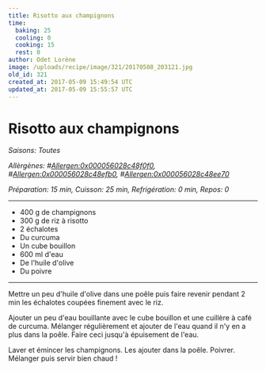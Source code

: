 ```yaml
---
title: Risotto aux champignons
time:
  baking: 25
  cooling: 0
  cooking: 15
  rest: 0
author: Odet Lorène
image: /uploads/recipe/image/321/20170508_203121.jpg
old_id: 321
created_at: 2017-05-09 15:49:54 UTC
updated_at: 2017-05-09 15:55:57 UTC
---
```


# Risotto aux champignons

_Saisons: Toutes_

_Allèrgènes: #<Allergen:0x000056028c48f0f0>, #<Allergen:0x000056028c48efb0>, #<Allergen:0x000056028c48ee70>_

_Préparation: 15 min, Cuisson: 25 min, Refrigération: 0 min, Repos: 0_

---

- 400 g de champignons
- 300 g de riz à risotto
- 2 échalotes
- Du curcuma
- Un cube bouillon
- 600 ml d'eau
- De l'huile d'olive
- Du poivre

---

Mettre un peu d'huile d'olive dans une poêle puis faire revenir pendant 2 min les échalotes coupées finement avec le riz.

Ajouter un peu d'eau bouillante avec le cube bouillon et une cuillère à café de curcuma. Mélanger régulièrement et ajouter de l'eau quand il n'y en a plus dans la poêle. Faire ceci jusqu'à épuisement de l'eau.

Laver et émincer les champignons. Les ajouter dans la poêle. Poivrer. Mélanger puis servir bien chaud !
